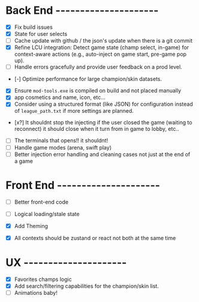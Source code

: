 # Back End ---------------------

- [x] Fix build issues
- [x] State for user selects
- [ ] Cache update with github / the json's update when there is a git commit
- [x] Refine LCU integration: Detect game state (champ select, in-game) for context-aware actions (e.g., auto-inject on game start, pre-game pop up).
- [ ] Handle errors gracefully and provide user feedback on a prod level.

- [-] Optimize performance for large champion/skin datasets.
- [x] Ensure `mod-tools.exe` is compiled on build and not placed manually
- [x] app cosmetics and name, icon, etc...
- [x] Consider using a structured format (like JSON) for configuration instead of `league_path.txt` if more settings are planned.
- [x?] It shouldnt stop the injecting if the user closed the game (waiting to reconnect) it should close when it turn from in game to lobby, etc..
- [ ] The terminals that opens!! it shouldnt!
- [ ] Handle game modes (arena, swift play)
- [ ] Better injection error handling and cleaning cases not just at the end of a game

# Front End ---------------------

- [ ] Better front-end code
- [ ] Logical loading/stale state

- [x] Add Theming
- [x] All contexts should be zustand or react not both at the same time

# UX ---------------------

- [x] Favorites champs logic
- [x] Add search/filtering capabilities for the champion/skin list.
- [ ] Animations baby!

